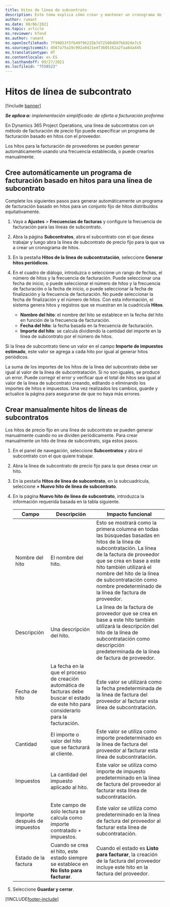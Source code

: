 ```yaml
---
title: Hitos de línea de subcontrato
description: Este tema explica cómo crear y mantener un cronograma de facturas basado en hitos para un subcontrato con un proveedor.
author: rumant
ms.date: 08/06/2021
ms.topic: article
ms.reviewer: kfend
ms.author: rumant
ms.openlocfilehash: 7f99853f5f649f96225b7d72580db97bb92de7c5
ms.sourcegitcommit: d507a75a19c992a9421e4f3605162a2faa84a445
ms.translationtype: HT
ms.contentlocale: es-ES
ms.lasthandoff: 09/27/2021
ms.locfileid: "7558523"
---
```

# <a name="subcontract-line-milestones"></a>Hitos de línea de subcontrato

[!include [banner](../../includes/dataverse-preview.md)]

_**Se aplica a:** implementación simplificada: de oferta a facturación proforma_

En Dynamics 365 Project Operations, una línea de subcontratos con un método de facturación de precio fijo puede especificar un programa de facturación basado en hitos con el proveedor.

Los hitos para la facturación de proveedores se pueden generar automáticamente usando una frecuencia establecida, o puede crearlos manualmente.

## <a name="automatically-create-a-milestone-based-invoice-schedule-for-a-subcontract-line"></a>Cree automáticamente un programa de facturación basado en hitos para una línea de subcontrato

Complete los siguientes pasos para generar automáticamente un programa de facturación basado en hitos para un conjunto fijo de hitos distribuidos equitativamente.

1. Vaya a **Ajustes** > **Frecuencias de facturas** y configure la frecuencia de facturación para las líneas de subcontrato.
2. Abra la página **Subcontratos**, abra el subcontrato con el que desea trabajar y luego abra la línea de subcontrato de precio fijo para la que va a crear un cronograma de hitos.
3. En la pestaña **Hitos de la línea de subcontratación**, seleccione **Generar hitos periódicos**.
4. En el cuadro de diálogo, introduzca o seleccione un rango de fechas, el número de hitos y la frecuencia de facturación. Puede seleccionar una fecha de inicio, o puede seleccionar el número de hitos y la frecuencia de facturación o la fecha de inicio, o puede seleccionar la fecha de finalización y la frecuencia de facturación. No puede seleccionar la fecha de finalización y el número de hitos.
Con esta información, el sistema genera hitos y registros que se muestran en la cuadrícula **Hitos**.

   - **Nombre del hito**: el nombre del hito se establece en la fecha del hito en función de la frecuencia de facturación.
   - **Fecha del hito**: la fecha basada en la frecuencia de facturación.
   - **Importe del hito**: se calcula dividiendo la cantidad del importe en la línea de subcontrato por el número de hitos.

Si la línea de subcontrato tiene un valor en el campo **Importe de impuestos estimado**, este valor se agrega a cada hito por igual al generar hitos periódicos.

La suma de los importes de los hitos de la línea del subcontrato debe ser igual al valor de la línea de subcontratación. Si no son iguales, se produce un error. Puede corregir el error y verificar que el total de hitos sea igual al valor de la línea de subcontrato creando, editando o eliminando los importes de hitos e impuestos. Una vez realizados los cambios, guarde y actualice la página para asegurarse de que no haya más errores.

## <a name="manually-create-subcontract-line-milestones"></a>Crear manualmente hitos de líneas de subcontratos

Los hitos de precio fijo en una línea de subcontrato se pueden generar manualmente cuando no se dividen periódicamente. Para crear manualmente un hito de línea de subcontrato, siga estos pasos.

1. En el panel de navegación, seleccione **Subcontratos** y abra el subcontrato con el que quiere trabajar.
2. Abra la línea de subcontrato de precio fijo para la que desea crear un hito.
3. En la pestaña **Hitos de línea de subcontrato**, en la subcuadrícula, seleccione **+ Nuevo hito de línea de subcontrato**.
4. En la página **Nuevo hito de línea de subcontrato**, introduzca la información requerida basada en la tabla siguiente.

    | Campo | Descripción |Impacto funcional|
    | --- | --- |----------------------|
    | Nombre del hito | El nombre del hito. |Esto se mostrará como la primera columna en todas las búsquedas basadas en hitos de la línea de subcontratación. La línea de la factura de proveedor que se crea en base a este hito también utilizará el nombre del hito de la línea de subcontratación como nombre predeterminado de la línea de factura de proveedor.|
    | Descripción | Una descripción del hito. |La línea de la factura de proveedor que se crea en base a este hito también utilizará la descripción del hito de la línea de subcontratación como descripción predeterminada de la línea de factura de proveedor.|
    | Fecha de hito | La fecha en la que el proceso de creación automática de facturas debe buscar el estado de este hito para considerarlo para la facturación.| Este valor se utilizará como la fecha predeterminada de la línea de factura del proveedor al facturar esta línea de subcontratación. |
    | Cantidad | El importe o valor del hito que se facturará al cliente. |Este valor se utiliza como importe predeterminado en la línea de factura del proveedor al facturar esta línea de subcontratación. |
    | Impuestos | La cantidad del impuesto aplicado al hito.| Este valor se utiliza como importe de impuesto predeterminado en la línea de factura del proveedor al facturar esta línea de subcontratación. |
    | Importe después de impuestos | Este campo de solo lectura se calcula como importe contratado + impuestos.|Este valor se utiliza como predeterminado en la línea de factura del proveedor al facturar esta línea de subcontratación. |
    | Estado de la factura | Cuando se crea el hito, este estado siempre se establece en **No listo para facturar**.|  Cuando el estado es **Listo para facturar**, la creación de la factura del proveedor incluye este hito en la factura del proveedor. |

5. Seleccione **Guardar y cerrar**.


[!INCLUDE[footer-include](../../includes/footer-banner.md)]
